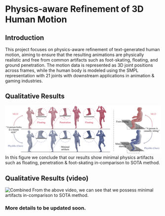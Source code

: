 # Physics-aware Refinement of 3D Human Motion

## Introduction
This project focuses on physics-aware refinement of text-generated human motion, aiming to ensure that the resulting animations are physically realistic and free from common artifacts such as foot-skating, floating, and ground penetration. The motion data is represented as 3D joint positions across frames, while the human body is modeled using the SMPL representation with 21 joints with downstream applications in animation & gaming industries.

## Qualitative Results 
![All](https://github.com/Jatinkalal/PhysMo/blob/main/images/Rep_image.jpg)
In this figure we conclude that our results show minimal physics artifacts such as floating, penetration & foot-skating in-comparison to SOTA method.

## Qualitative Results (video)
![Combined](https://github.com/Jatinkalal/PhysMo/blob/main/images/results.gif)
From the above video, we can see that we possess minimal artifacts in-comparison to SOTA method.


### More details to be updated soon.



